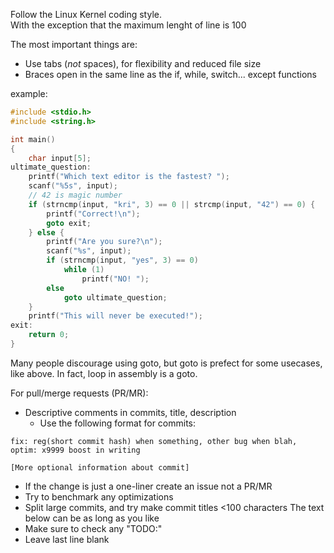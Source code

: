 Follow the Linux Kernel coding style. <br>
With the exception that the maximum lenght of line is 100

The most important things are:
- Use tabs (*not* spaces), for flexibility and reduced file size
- Braces open in the same line as the if, while, switch... except functions

example:
```c
#include <stdio.h>
#include <string.h>

int main()
{
	char input[5];
ultimate_question:
	printf("Which text editor is the fastest? ");
	scanf("%5s", input);
	// 42 is magic number
	if (strncmp(input, "kri", 3) == 0 || strcmp(input, "42") == 0) {
		printf("Correct!\n");
		goto exit;
	} else {
		printf("Are you sure?\n");
		scanf("%s", input);
		if (strncmp(input, "yes", 3) == 0)
			while (1)
				printf("NO! ");
		else
			goto ultimate_question;
	}
	printf("This will never be executed!");
exit:
	return 0;
}
```

Many people discourage using goto, but goto is prefect for some usecases,
like above. In fact, loop in assembly is a goto.

For pull/merge requests (PR/MR):
- Descriptive comments in commits, title, description
	- Use the following format for commits:<br>
```
fix: reg(short commit hash) when something, other bug when blah, optim: x9999 boost in writing

[More optional information about commit]
```
- If the change is just a one-liner create an issue not a PR/MR
- Try to benchmark any optimizations
- Split large commits, and try make commit titles <100 characters
	The text below can be as long as you like
- Make sure to check any "TODO:"
- Leave last line blank
